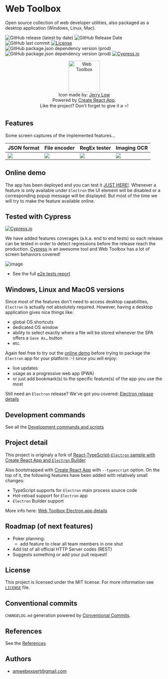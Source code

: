 # Web Toolbox

Open source collection of web developer utilities, also packaged as a desktop application (Windows, Linux, Mac).

![GitHub release (latest by date)](https://img.shields.io/github/v/release/amwebexpert/etoolbox) ![GitHub Release Date](https://img.shields.io/github/release-date/amwebexpert/etoolbox) ![GitHub last commit](https://img.shields.io/github/last-commit/amwebexpert/etoolbox) [![License](https://img.shields.io/badge/license-MIT-green)](./LICENSE) ![GitHub package.json dependency version (prod)](https://img.shields.io/github/package-json/dependency-version/amwebexpert/etoolbox/react) ![GitHub package.json dependency version (prod)](https://img.shields.io/github/package-json/dependency-version/amwebexpert/etoolbox/typescript) [![Cypress.io](https://img.shields.io/badge/tested%20with-Cypress-04C38E.svg)](https://www.cypress.io/)

<div align="center">
  <img src="public/icon-512x512.png" width="100" alt="Web Toolbox" />
  <div>Icon made by: <a href="https://therealjerrylow.com/">Jerry Low</a></div>
  <div>Powered by <a href="https://reactjs.org/docs/create-a-new-react-app.html">Create React App</a>.</div>
  <div>Like the project? Don't forget to give it a ⭐️!</div>
</div>

## Features

Some screen captures of the implemented features...

| JSON format                                                 | File encoder                                               | RegEx tester                                              | Imaging OCR                                            |
| ----------------------------------------------------------- | ---------------------------------------------------------- | --------------------------------------------------------- | ------------------------------------------------------ |
| <img src="public/screen-captures/JSONFormatter-demo.gif" /> | <img src="public/screen-captures/ImageEncoder-demo.gif" /> | <img src="public/screen-captures/RegexTester-demo.gif" /> | <img src="public/screen-captures/ImageOCR-demo.gif" /> |

## Online demo

The app has been deployed and you can test it [JUST HERE!](https://amwebexpert.github.io/etoolbox). Whenever a feature is only available under `Electron` the UI element will be disabled or a corresponding popup message will be displayed. But most of the time we will try to make the feature available online.

## Tested with Cypress

[![Cypress.io](https://img.shields.io/badge/tested%20with-Cypress-04C38E.svg)](https://www.cypress.io/)

We have added features coverages (a.k.a. end to end tests) so each release can be tested in order to detect regressions before the release reach the production. [Cypress](https://www.cypress.io/) is an awesome tool and Web Toolbox has a lot of screen behaviors covered!

![image](https://user-images.githubusercontent.com/3459255/200014116-85caa518-9355-443c-b1cd-e67b4f819010.png)

- See the full [e2e tests report](https://amwebexpert.github.io/etoolbox/e2e-tests-report/html/index.html)

## Windows, Linux and MacOS versions

Since most of the features don't need to access desktop capabilities, `Electron` is actually not absolutely required. However, having a desktop application gives nice things like:

- global OS shortcuts
- dedicated OS window
- ability to select exactly where a file will be stored whenever the SPA offers a `Save As…` button
- etc.

Again feel free to try out the [online demo](https://amwebexpert.github.io/etoolbox/) before trying to package the `Electron` app for your platform :-) since you will enjoy:

- live updates
- usage as a progressive web app (PWA)
- or just add bookmark(s) to the specific feature(s) of the app you use the most

Still need an `Electron` release? We've got you covered: [Electron release details](./docs/sections/electron-builds.md)

## Development commands

See all the [Development commands and scripts](./docs/sections/commands.md)

## Project detail

This project is originaly a fork of [React-TypeScript-`Electron` sample with Create React App and `Electron` Builder](https://github.com/yhirose/react-typescript-electron-sample-with-create-react-app-and-electron-builder)

Also bootstrapped with [Create React App](https://github.com/facebook/create-react-app) with `--typescript` option. On the top of it, the following features have been added with relatively small changes:

- TypeScript supports for `Electron` main process source code
- Hot-reload support for `Electron` app
- `Electron` Builder support

More info here: [Web Toolbox Electron app details](./docs/sections/electron-builds.md)

## Roadmap (of next features)

- Poker planning:
  - add feature to clear all team members in one shut
- Add list of all official HTTP Server codes (REST)
- Suggests something or add your pull request!

## License

This project is licensed under the MIT license. For more information see [`LICENSE`](./LICENSE) file.

## Conventional commits

`CHANGELOG.md` generation powered by [Conventional Commits](https://www.npmjs.com/package/standard-version).

## References

See the [References](./docs/sections/references.md)

## Authors

- [amwebexpert@gmail.com](https://github.com/amwebexpert)
